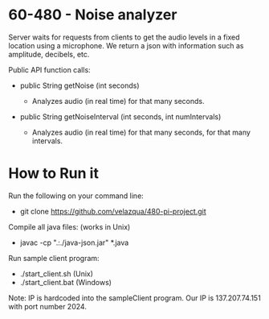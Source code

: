 60-480 - Noise analyzer
============================
Server waits for requests from clients to get the audio levels in a fixed location
using a microphone. We return a json with information such as amplitude, decibels,
etc.

Public API function calls:

  - public String getNoise (int seconds)
    - Analyzes audio (in real time) for that many seconds.

  - public String getNoiseInterval (int seconds, int numIntervals)
    - Analyzes audio (in real time) for that many seconds, for that
  many intervals.

How to Run it
===============
Run the following on your command line:
  - git clone https://github.com/velazqua/480-pi-project.git

Compile all java files: (works in Unix)
  - javac -cp ".:./java-json.jar" *.java

Run sample client program:
  - ./start_client.sh (Unix)
  - ./start_client.bat (Windows)

Note: IP is hardcoded into the sampleClient program. Our IP is 137.207.74.151 with port number 2024. 
